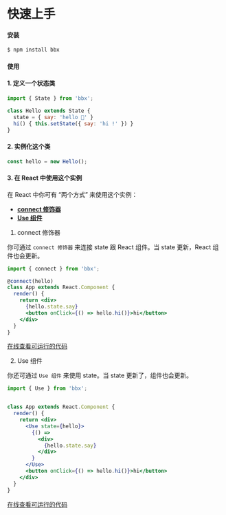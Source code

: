 # 快速上手

#### 安装
```bash
$ npm install bbx
```

#### 使用

#### 1. 定义一个状态类
```jsx
import { State } from 'bbx';

class Hello extends State {
  state = { say: 'hello 👶' }
  hi() { this.setState({ say: 'hi !' }) }
}
```

#### 2. 实例化这个类

```jsx
const hello = new Hello();
```

#### 3. 在 React 中使用这个实例

在 React 中你可有 “两个方式” 来使用这个实例：

- **[connect 修饰器](connect.html)**
- **[Use 组件](Use.html)**

1. connect 修饰器

你可通过 `connect 修饰器` 来连接 state 跟 React 组件。当 state 更新，React 组件也会更新。

```jsx
import { connect } from 'bbx';

@connect(hello)
class App extends React.Component {
  render() {
    return <div>
      {hello.state.say}
      <button onClick={() => hello.hi()}>hi</button>
    </div>
  }
}
```
[在线查看可运行的代码](https://stackblitz.com/edit/bbx-example-hello)

2. Use 组件

你还可通过 `Use 组件` 来使用 state。当 state 更新了，组件也会更新。


```jsx
import { Use } from 'bbx';


class App extends React.Component {
  render() {
    return <div> 
      <Use state={hello}>
        {() =>
          <div>
            {hello.state.say}
          </div>
        }
      </Use>
      <button onClick={() => hello.hi()}>hi</button>
    </div>
  }
}
```

[在线查看可运行的代码](https://stackblitz.com/edit/bbx-example-hello-use)
